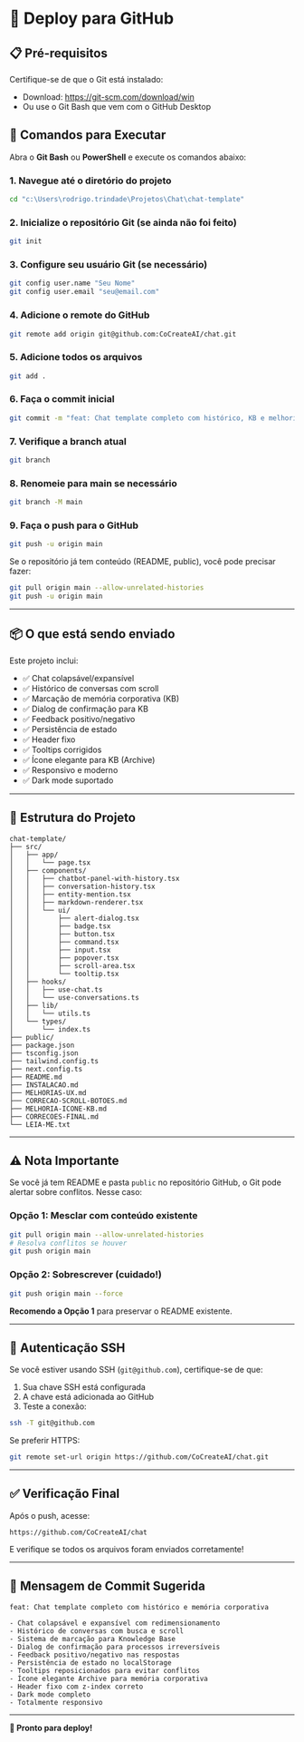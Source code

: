 # 🚀 Deploy para GitHub

## 📋 Pré-requisitos

Certifique-se de que o Git está instalado:
- Download: https://git-scm.com/download/win
- Ou use o Git Bash que vem com o GitHub Desktop

## 🔧 Comandos para Executar

Abra o **Git Bash** ou **PowerShell** e execute os comandos abaixo:

### 1. Navegue até o diretório do projeto
```bash
cd "c:\Users\rodrigo.trindade\Projetos\Chat\chat-template"
```

### 2. Inicialize o repositório Git (se ainda não foi feito)
```bash
git init
```

### 3. Configure seu usuário Git (se necessário)
```bash
git config user.name "Seu Nome"
git config user.email "seu@email.com"
```

### 4. Adicione o remote do GitHub
```bash
git remote add origin git@github.com:CoCreateAI/chat.git
```

### 5. Adicione todos os arquivos
```bash
git add .
```

### 6. Faça o commit inicial
```bash
git commit -m "feat: Chat template completo com histórico, KB e melhorias UX"
```

### 7. Verifique a branch atual
```bash
git branch
```

### 8. Renomeie para main se necessário
```bash
git branch -M main
```

### 9. Faça o push para o GitHub
```bash
git push -u origin main
```

Se o repositório já tem conteúdo (README, public), você pode precisar fazer:
```bash
git pull origin main --allow-unrelated-histories
git push -u origin main
```

---

## 📦 O que está sendo enviado

Este projeto inclui:

- ✅ Chat colapsável/expansível
- ✅ Histórico de conversas com scroll
- ✅ Marcação de memória corporativa (KB)
- ✅ Dialog de confirmação para KB
- ✅ Feedback positivo/negativo
- ✅ Persistência de estado
- ✅ Header fixo
- ✅ Tooltips corrigidos
- ✅ Ícone elegante para KB (Archive)
- ✅ Responsivo e moderno
- ✅ Dark mode suportado

---

## 📁 Estrutura do Projeto

```
chat-template/
├── src/
│   ├── app/
│   │   └── page.tsx
│   ├── components/
│   │   ├── chatbot-panel-with-history.tsx
│   │   ├── conversation-history.tsx
│   │   ├── entity-mention.tsx
│   │   ├── markdown-renderer.tsx
│   │   └── ui/
│   │       ├── alert-dialog.tsx
│   │       ├── badge.tsx
│   │       ├── button.tsx
│   │       ├── command.tsx
│   │       ├── input.tsx
│   │       ├── popover.tsx
│   │       ├── scroll-area.tsx
│   │       └── tooltip.tsx
│   ├── hooks/
│   │   ├── use-chat.ts
│   │   └── use-conversations.ts
│   ├── lib/
│   │   └── utils.ts
│   └── types/
│       └── index.ts
├── public/
├── package.json
├── tsconfig.json
├── tailwind.config.ts
├── next.config.ts
├── README.md
├── INSTALACAO.md
├── MELHORIAS-UX.md
├── CORRECAO-SCROLL-BOTOES.md
├── MELHORIA-ICONE-KB.md
├── CORRECOES-FINAL.md
└── LEIA-ME.txt
```

---

## ⚠️ Nota Importante

Se você já tem README e pasta `public` no repositório GitHub, o Git pode alertar sobre conflitos. Nesse caso:

### Opção 1: Mesclar com conteúdo existente
```bash
git pull origin main --allow-unrelated-histories
# Resolva conflitos se houver
git push origin main
```

### Opção 2: Sobrescrever (cuidado!)
```bash
git push origin main --force
```

**Recomendo a Opção 1** para preservar o README existente.

---

## 🔐 Autenticação SSH

Se você estiver usando SSH (`git@github.com`), certifique-se de que:

1. Sua chave SSH está configurada
2. A chave está adicionada ao GitHub
3. Teste a conexão:
```bash
ssh -T git@github.com
```

Se preferir HTTPS:
```bash
git remote set-url origin https://github.com/CoCreateAI/chat.git
```

---

## ✅ Verificação Final

Após o push, acesse:
```
https://github.com/CoCreateAI/chat
```

E verifique se todos os arquivos foram enviados corretamente!

---

## 📝 Mensagem de Commit Sugerida

```
feat: Chat template completo com histórico e memória corporativa

- Chat colapsável e expansível com redimensionamento
- Histórico de conversas com busca e scroll
- Sistema de marcação para Knowledge Base
- Dialog de confirmação para processos irreversíveis
- Feedback positivo/negativo nas respostas
- Persistência de estado no localStorage
- Tooltips reposicionados para evitar conflitos
- Ícone elegante Archive para memória corporativa
- Header fixo com z-index correto
- Dark mode completo
- Totalmente responsivo
```

---

**🎉 Pronto para deploy!**
